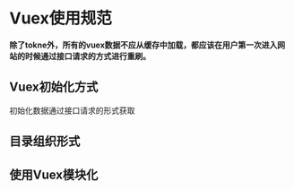 # Vuex使用规范

**除了tokne外，所有的vuex数据不应从缓存中加载，都应该在用户第一次进入网站的时候通过接口请求的方式进行重刷。**



## Vuex初始化方式



初始化数据通过接口请求的形式获取



## 目录组织形式





## 使用Vuex模块化





